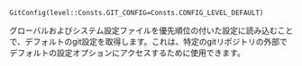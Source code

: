 ```
GitConfig(level::Consts.GIT_CONFIG=Consts.CONFIG_LEVEL_DEFAULT)
```

グローバルおよびシステム設定ファイルを優先順位の付いた設定に読み込むことで、デフォルトのgit設定を取得します。これは、特定のgitリポジトリの外部でデフォルトの設定オプションにアクセスするために使用できます。
